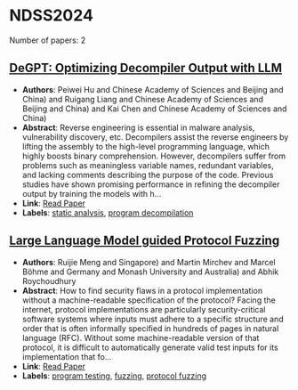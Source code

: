 # NDSS2024

Number of papers: 2

## [DeGPT: Optimizing Decompiler Output with LLM](paper_1.md)
- **Authors**: Peiwei Hu and Chinese Academy of Sciences and Beijing and China) and Ruigang Liang and Chinese Academy of Sciences and Beijing and China) and Kai Chen and Chinese Academy of Sciences and China)
- **Abstract**: Reverse engineering is essential in malware analysis, vulnerability discovery, etc. Decompilers assist the reverse engineers by lifting the assembly to the high-level programming language, which highly boosts binary comprehension. However, decompilers suffer from problems such as meaningless variable names, redundant variables, and lacking comments describing the purpose of the code. Previous studies have shown promising performance in refining the decompiler output by training the models with h...
- **Link**: [Read Paper](https://www.ndss-symposium.org/ndss-paper/degpt-optimizing-decompiler-output-with-llm)
- **Labels**: [static analysis](../../labels/static_analysis.md), [program decompilation](../../labels/program_decompilation.md)


## [Large Language Model guided Protocol Fuzzing](paper_2.md)
- **Authors**: Ruijie Meng and Singapore) and Martin Mirchev and Marcel Böhme and Germany and Monash University and Australia) and Abhik Roychoudhury
- **Abstract**: How to find security flaws in a protocol implementation without a machine-readable specification of the protocol? Facing the internet, protocol implementations are particularly security-critical software systems where inputs must adhere to a specific structure and order that is often informally specified in hundreds of pages in natural language (RFC). Without some machine-readable version of that protocol, it is difficult to automatically generate valid test inputs for its implementation that fo...
- **Link**: [Read Paper](https://www.ndss-symposium.org/ndss-paper/large-language-model-guided-protocol-fuzzing)
- **Labels**: [program testing](../../labels/program_testing.md), [fuzzing](../../labels/fuzzing.md), [protocol fuzzing](../../labels/protocol_fuzzing.md)
